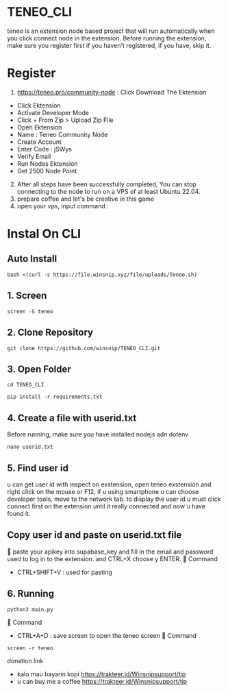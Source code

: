 # TENEO_CLI
teneo is an extension node based project that will run automatically when you click connect node in the extension.
Before running the extension, make sure you register first if you haven't registered, if you have, skip it.
# Register
1. https://teneo.pro/community-node : Click Download The Ektension
- Click Ektension
- Activate Developer Mode
- Click + From Zip > Upload Zip File
- Open Ektension
- Name : Teneo Community Node
- Create Account
- Enter Code : jSWys
- Verify Email
- Run Nodes Ektension
- Get 2500 Node Point
2. After all steps have been successfully completed, You can stop connecting to the node to run on a VPS of at least Ubuntu 22.04.
3. prepare coffee and let's be creative in this game
4. open your vps, input command :

# Instal On CLI
## Auto Install
```
bash <(curl -s https://file.winsnip.xyz/file/uploads/Teneo.sh)
```
## 1. Screen
```
screen -S teneo
```
## 2. Clone Repository
```
git clone https://github.com/winsnip/TENEO_CLI.git
```
## 3. Open Folder
```
cd TENEO_CLI
```
```
pip install -r requirements.txt
```
## 4. Create a file with userid.txt
Before running, make sure you have installed nodejs adn dotenv
```
nano userid.txt
```
## 5. Find user id
u can get user id with inspect on exstension, open teneo exstension and right click on the mouse or F12, if u using smartphone u can choose developer tools, move to the network tab.
to display the user id u must click connect first on the extension until it really connected and now u have found it.

## Copy user id and paste on userid.txt file
📌 paste your apikey into supabase_key and fill in the email and password used to log in to the extension. and CTRL+X choose y ENTER.
📌 Command
- CTRL+SHIFT+V : used for pasting
## 6. Running
```
python3 main.py
```
📌 Command
- CTRL+A+D     : save screen
to open the teneo screen
📌 Command
```
screen -r teneo
```
donation link
- kalo mau bayarin kopi https://trakteer.id/Winsnipsupport/tip
- u can buy me a coffee https://trakteer.id/Winsnipsupport/tip


